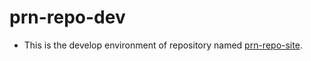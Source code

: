 # prn-repo-dev

* This is the develop environment of repository named [prn-repo-site](https://github.com/quinlan-l/prn-repo-site).
